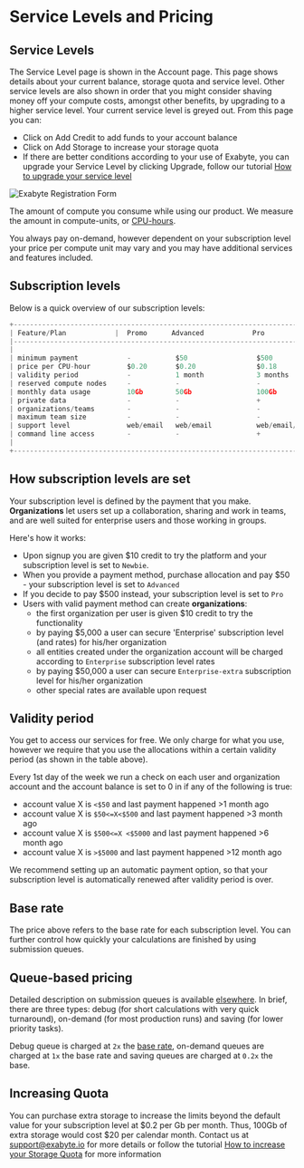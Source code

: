 # Service Levels and Pricing

## Service Levels
The Service Level page is shown in the Account page. This page shows details about your current balance, storage quota and service level. Other service levels are also shown in order that you might consider shaving money off your compute costs, amongst other benefits, by upgrading to a higher service level. Your current service level is greyed out. From this page you can:

+ Click on Add Credit to add funds to your account balance
+ Click on Add Storage to increase your storage quota
+ If there are better conditions according to your use of Exabyte, you can upgrade your Service Level by clicking Upgrade, follow our tutorial [How to upgrade your service level](how-to-upgrade-your-service-level.md)

![Exabyte Registration Form](/images/UserServiceLevel.png "User Service Level")

The amount of compute you consume while using our product. We measure the amount in compute-units, or [CPU-hours](https://en.wikipedia.org/wiki/CPU_time).

You always pay on-demand, however dependent on your subscription level your price per compute unit may vary and you may have additional services and features included.

## Subscription levels

Below is a quick overview of our subscription levels:

```py
+------------------------------------------------------------------------------------------------------------------------+
| Feature/Plan            |  Promo      Advanced            Pro                 Enterprise          Enterprise-extra    |
|------------------------------------------------------------------------------------------------------------------------|
|                                                                                                                        |
| minimum payment            -           $50                 $500                $5,000              $50,000             |
| price per CPU-hour         $0.20       $0.20               $0.18               $0.15               $0.10               |
| validity period            -           1 month             3 months            6 months            12 months           |
| reserved compute nodes     -           -                   -                   +                   +                   |
| monthly data usage         10Gb        50Gb                100Gb               500Gb               5Tb                 |
| private data               -           -                   +                   +                   +                   |
| organizations/teams        -           -                   -                   +                   +                   |
| maximum team size          -           -                   -                   5                   15                  |
| support level              web/email   web/email           web/email/phone     web/email/phone     <- + in person      |
| command line access        -           -                   +                   +                   +                   |
|                                                                                                                        |
+------------------------------------------------------------------------------------------------------------------------+
```

## How subscription levels are set

Your subscription level is defined by the payment that you make. **Organizations** let users set up a collaboration, sharing and work in teams, and are well suited for enterprise users and those working in groups.

Here's how it works:

- Upon signup you are given $10 credit to try the platform and your subscription level is set to `Newbie`.
- When you provide a payment method, purchase allocation and pay $50 - your subscription level is set to `Advanced`
- If you decide to pay $500 instead, your subscription level is set to `Pro`
- Users with valid payment method can create **organizations**:
    - the first organization per user is given $10 credit to try the functionality
    - by paying $5,000 a user can secure 'Enterprise' subscription level (and rates) for his/her organization
    - all entities created under the organization account will be charged according to `Enterprise` subscription level rates
    - by paying $50,000 a user can secure `Enterprise-extra` subscription level for his/her organization
    - other special rates are available upon request


## Validity period

You get to access our services for free. We only charge for what you use, however we require that you use the allocations within a certain validity period (as shown in the table above).

Every 1st day of the week we run a check on each user and organization account and the account balance is set to 0 in if any of the following is true:

- account value X is `<$50` and last payment happened >1 month ago
- account value X is `$50<=X<$500` and last payment happened >3 month ago
- account value X is `$500<=X <$5000` and last payment happened >6 month ago
- account value X is `>$5000` and last payment happened >12 month ago

We recommend setting up an automatic payment option, so that your subscription level is automatically renewed after validity period is over.

## Base rate

The price above refers to the base rate for each subscription level. You can further control how quickly your calculations are finished by using submission queues.

## Queue-based pricing

Detailed description on submission queues is available [elsewhere](../compute/queues.md). In brief, there are three types: debug (for short calculations with very quick turnaround), on-demand (for most production runs) and saving (for lower priority tasks).

Debug queue is charged at `2x` the [base rate](/billing/accounts-and-billing#pricing.md), on-demand queues are charged at `1x` the base rate and saving queues are charged at `0.2x` the base.

## Increasing Quota

You can purchase extra storage to increase the limits beyond the default value for your subscription level at $0.2 per Gb per month. Thus, 100Gb of extra storage would cost $20 per calendar month. Contact us at support@exabyte.io for more details or follow the tutorial [How to increase your Storage Quota](/billing/how-to-add-storage.md) for more information
